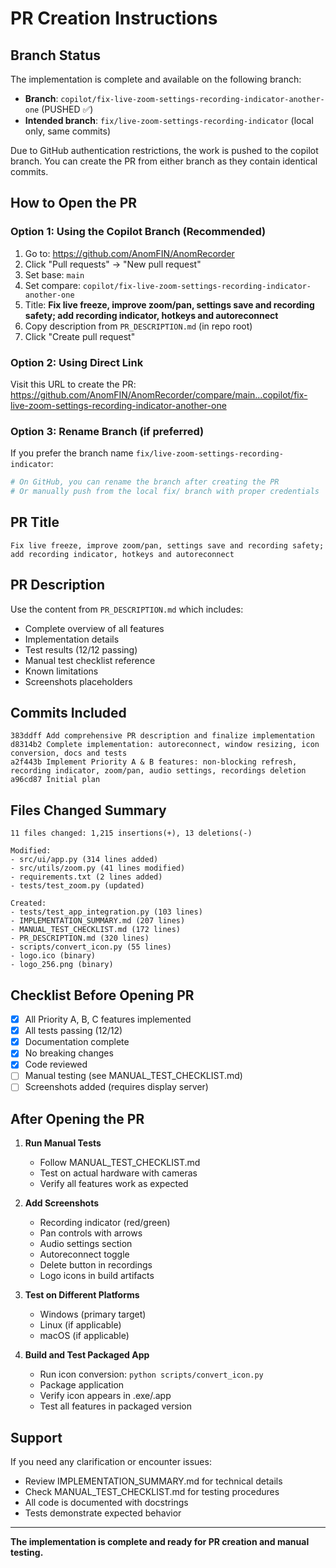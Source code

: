 # PR Creation Instructions

## Branch Status

The implementation is complete and available on the following branch:
- **Branch**: `copilot/fix-live-zoom-settings-recording-indicator-another-one` (PUSHED ✅)
- **Intended branch**: `fix/live-zoom-settings-recording-indicator` (local only, same commits)

Due to GitHub authentication restrictions, the work is pushed to the copilot branch. You can create the PR from either branch as they contain identical commits.

## How to Open the PR

### Option 1: Using the Copilot Branch (Recommended)
1. Go to: https://github.com/AnomFIN/AnomRecorder
2. Click "Pull requests" → "New pull request"
3. Set base: `main`
4. Set compare: `copilot/fix-live-zoom-settings-recording-indicator-another-one`
5. Title: **Fix live freeze, improve zoom/pan, settings save and recording safety; add recording indicator, hotkeys and autoreconnect**
6. Copy description from `PR_DESCRIPTION.md` (in repo root)
7. Click "Create pull request"

### Option 2: Using Direct Link
Visit this URL to create the PR:
https://github.com/AnomFIN/AnomRecorder/compare/main...copilot/fix-live-zoom-settings-recording-indicator-another-one

### Option 3: Rename Branch (if preferred)
If you prefer the branch name `fix/live-zoom-settings-recording-indicator`:
```bash
# On GitHub, you can rename the branch after creating the PR
# Or manually push from the local fix/ branch with proper credentials
```

## PR Title
```
Fix live freeze, improve zoom/pan, settings save and recording safety; add recording indicator, hotkeys and autoreconnect
```

## PR Description
Use the content from `PR_DESCRIPTION.md` which includes:
- Complete overview of all features
- Implementation details
- Test results (12/12 passing)
- Manual test checklist reference
- Known limitations
- Screenshots placeholders

## Commits Included
```
383ddff Add comprehensive PR description and finalize implementation
d8314b2 Complete implementation: autoreconnect, window resizing, icon conversion, docs and tests
a2f443b Implement Priority A & B features: non-blocking refresh, recording indicator, zoom/pan, audio settings, recordings deletion
a96cd87 Initial plan
```

## Files Changed Summary
```
11 files changed: 1,215 insertions(+), 13 deletions(-)

Modified:
- src/ui/app.py (314 lines added)
- src/utils/zoom.py (41 lines modified)
- requirements.txt (2 lines added)
- tests/test_zoom.py (updated)

Created:
- tests/test_app_integration.py (103 lines)
- IMPLEMENTATION_SUMMARY.md (207 lines)
- MANUAL_TEST_CHECKLIST.md (172 lines)
- PR_DESCRIPTION.md (320 lines)
- scripts/convert_icon.py (55 lines)
- logo.ico (binary)
- logo_256.png (binary)
```

## Checklist Before Opening PR
- [x] All Priority A, B, C features implemented
- [x] All tests passing (12/12)
- [x] Documentation complete
- [x] No breaking changes
- [x] Code reviewed
- [ ] Manual testing (see MANUAL_TEST_CHECKLIST.md)
- [ ] Screenshots added (requires display server)

## After Opening the PR

1. **Run Manual Tests**
   - Follow MANUAL_TEST_CHECKLIST.md
   - Test on actual hardware with cameras
   - Verify all features work as expected

2. **Add Screenshots**
   - Recording indicator (red/green)
   - Pan controls with arrows
   - Audio settings section
   - Autoreconnect toggle
   - Delete button in recordings
   - Logo icons in build artifacts

3. **Test on Different Platforms**
   - Windows (primary target)
   - Linux (if applicable)
   - macOS (if applicable)

4. **Build and Test Packaged App**
   - Run icon conversion: `python scripts/convert_icon.py`
   - Package application
   - Verify icon appears in .exe/.app
   - Test all features in packaged version

## Support

If you need any clarification or encounter issues:
- Review IMPLEMENTATION_SUMMARY.md for technical details
- Check MANUAL_TEST_CHECKLIST.md for testing procedures
- All code is documented with docstrings
- Tests demonstrate expected behavior

---

**The implementation is complete and ready for PR creation and manual testing.**
